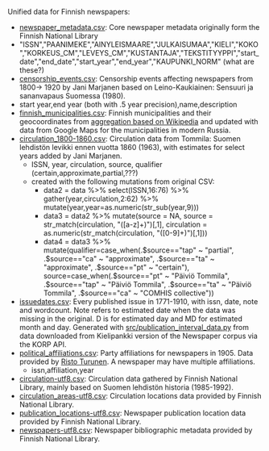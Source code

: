 
Unified data for Finnish newspapers:

 * [newspaper_metadata.csv](newspaper_metadata.csv): Core newspaper metadata originally form the Finnish National Library
  * "ISSN","PAANIMEKE","AINYLEISMAARE","JULKAISUMAA","KIELI","KOKO","KORKEUS_CM","LEVEYS_CM","KUSTANTAJA","TEKSTITYYPPI","start_date","end_date","start_year","end_year","KAUPUNKI_NORM" (what are these?)
 * [censorship_events.csv](censorship_events.csv): Censorship events affecting newspapers from 1800-> 1920 by Jani Marjanen based on Leino-Kaukiainen: Sensuuri ja sananvapaus Suomessa (1980).
  * start year,end year (both with .5 year precision),name,description
 * [finnish_municipalities.csv](finnish_municipalities.csv): Finnish municipalities and their geocoordinates from [aggregation based on Wikipedia](http://datajournalismi.blogspot.fi/2013/03/suomen-kuntien-koordinaattitiedot.html) and updated with data from Google Maps for the municipalities in modern Russia.
 * [circulation_1800-1860.csv](circulation_1800-1860.csv): Circulation data from Tommila: Suomen lehdistön levikki ennen vuotta 1860 (1963), with estimates for select years added by Jani Marjanen. 
   * ISSN, year, circulation, source, qualifier (certain,approximate,partial,???) 
   * created with the following mutations from original CSV:
     * data2 = data %>% select(ISSN,16:76) %>% gather(year,circulation,2:62) %>% mutate(year,year=as.numeric(str_sub(year,9)))
     * data3 = data2 %>% mutate(source = NA, source = str_match(circulation, "([a-z]+)")[,1], circulation = as.numeric(str_match(circulation, "([0-9]+)")[,1]))
     * data4 = data3 %>% mutate(qualifier=case_when(.$source=="tap" ~ "partial", .$source=="ca" ~ "approximate", .$source=="ta" ~ "approximate", .$source=="pt" ~ "certain"), source=case_when(.$source=="pt" ~ "Päiviö Tommila", .$source=="tap" ~ "Päiviö Tommila", .$source=="ta" ~ "Päiviö Tommila", .$source=="ca" ~ "COMHIS collective"))
 * [issuedates.csv](issuedates.csv): Every published issue in 1771-1910, with issn, date, note and wordcount. Note refers to estimated date when the data was missing in the original. D is for estimated day and MD for estimated month and day. Generated with [src/publication_interval_data.py](src/publication_interval_data.py) from data downloaded from Kielipankki version of the Newspaper corpus via the KORP API.
 * [political_affiliations.csv](1905newspapers_parties.csv): Party affiliations for newspapers in 1905. Data provided by [Risto Turunen](http://www.uta.fi/yky/en/contact/personnel/ristoturunen). A newspaper may have multiple affiliations.
   * issn,affiliation,year
  * [circulation-utf8.csv](circulation-utf8.csv): Circulation data gathered by Finnish National Library, mainly based on Suomen lehdistön historia (1985-1992).
  * [circulation_areas-utf8.csv](circulation_areas-utf8.csv): Circulation locations data provided by Finnish National Library.
  * [publication_locations-utf8.csv](publication_locations-utf8.csv): Newspaper publication location data provided by Finnish National Library.
  * [newspapers-utf8.csv](newspapers-utf8.csv): Newspaper bibliographic metadata provided by Finnish National Library.
